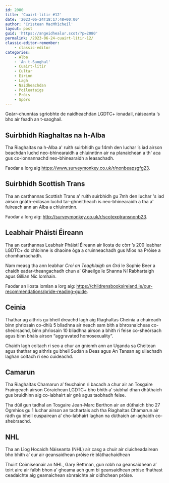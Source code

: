 ```yaml
---
id: 2080
title: 'Cuairt-litir #12'
date: '2023-06-24T18:17:48+00:00'
author: 'Crìstean MacMhìcheil'
layout: post
guid: 'https://angeidhealur.scot/?p=2080'
permalink: /2023-06-24-cuairt-litir-12/
classic-editor-remember:
    - classic-editor
categories:
    - Alba
    - 'An t-Saoghal'
    - Cuairt-litir
    - Cultar
    - Èirinn
    - Lagh
    - Naidheachdan
    - Poileataigs
    - Pròis
    - Spòrs
---
```


Geàrr-chunntas sgrìobhte de naidheachdan LGDTC+ ionadail, nàiseanta ‘s bho air feadh an t-saoghail.
<h2><b>Suirbhidh Riaghaltas na h-Alba</b></h2>
Tha Riaghaltas na h-Alba a' ruith suirbhidh gu 14mh den Iuchar ’s iad airson beachdan luchd neo-bhìnearaidh a chluinntinn air na planaichean a th' aca gus co-ionnannachd neo-bhìnearaidh a leasachadh.

Faodar a lorg aig <a href="https://www.surveymonkey.co.uk/r/nonbeapsgfg23">https://www.surveymonkey.co.uk/r/nonbeapsgfg23</a>.
<h2><b>Suirbhidh Scottish Trans</b></h2>
Tha an carthannas Scottish Trans a' ruith suirbhidh gu 7mh den Iuchar 's iad airson gnàth-eòlasan luchd tar-ghnèitheach is neo-bhìnearaidh a tha a' fuireach ann an Alba a chluinntinn.

Faodar a lorg aig: <a href="http://surveymonkey.co.uk/r/scotexptransnonb23">http://surveymonkey.co.uk/r/scotexptransnonb23</a>.
<h2><b>Leabhair Pháistí Éireann</b></h2>
Tha an carthannas Leabhair Pháistí Éireann air liosta de còrr ’s 200 leabhar LGDTC+ do chloinne is dhaoine òga a cruinneachadh gus Mìos na Pròise a chomharrachadh.

Nam measg tha ann leabhar <i>Croí an Teaghlaigh an Grá</i> le Sophie Beer a chaidh eadar-theangachadh chun a’ Ghaeilge le Shanna Ní Rabhartaigh agus Gillian Nic Iomhain.

Faodar an liosta iomlan a lorg aig: <a href="https://childrensbooksireland.ie/our-recommendations/pride-reading-guide">https://childrensbooksireland.ie/our-recommendations/pride-reading-guide</a>.
<h2><b>Ceinia</b></h2>
Thathar ag aithris gu bheil dreachd lagh aig Riaghaltas Cheinia a chuireadh binn phrìosain co-dhiù 5 bliadhna air neach sam bith a bhrosnaicheas co-sheòrsachd, binn phrìosain 10 bliadhna airson a bhith ri feise co-sheòrsach agus binn bhàis airson “aggravated homosexuality”.

Chaidh lagh coltach ri seo a chur an gnìomh ann an Uganda sa Chèitean agus thathar ag aithris gu bheil Sudàn a Deas agus An Tansan ag ullachadh laghan coltach ri seo cuideachd.
<h2><b>Camarun</b></h2>
Tha Riaghaltas Chamarun a’ feuchainn ri bacadh a chur air an Tosgaire Fraingeach airson Còraichean LGDTC+ bho bhith a’ siubhal dhan dhùthaich gus bruidhinn aig co-labhairt air gnè agus taobhadh feise.

Tha dùil gun tadhal an Tosgaire Jean-Marc Berthon air an dùthaich bho 27 Ògmhios gu 1 Iuchar airson an tachartais ach tha Riaghaltas Chamarun air ràdh gu bheil cuspairean a’ cho-labhairt laghan na dùthaich an-aghaidh co-sheòrsachd.
<h2><b>NHL</b></h2>
Tha an Lìog Hocaidh Nàiseanta (NHL) air casg a chuir air cluicheadairean bho bhith a’ cur air geansaidhean pròise rè blàthachaidhean

Thuirt Coimiseanair an NHL, Gary Bettman, gun robh na geansaidhean a’ toirt aire air falbh bhon a’ gheama ach gum bi geansaidhean pròise fhathast ceadaichte aig geamaichean sònraichte air oidhchean pròise.